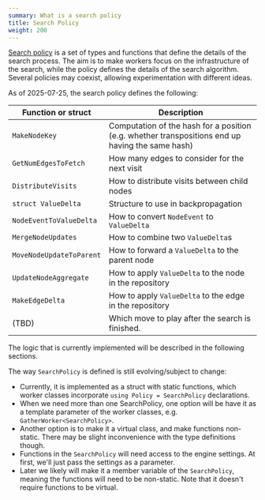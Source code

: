 ```yaml
---
summary: What is a search policy
title: Search Policy
weight: 200
---
```


[Search policy](https://github.com/LeelaChessZero/lc0/blob/master/src/search/lc3/search_policy/search_policy.h)
is a set of types and functions that define the details of the search process.
The aim is to make workers focus on the infrastructure of the search, while the
policy defines the details of the search algorithm. Several policies may
coexist, allowing experimentation with different ideas.

As of 2025-07-25, the search policy defines the following:

| Function or struct       | Description                                                                                      |
| ------------------------ | ------------------------------------------------------------------------------------------------ |
| `MakeNodeKey`            | Computation of the hash for a position (e.g. whether transpositions end up having the same hash) |
| `GetNumEdgesToFetch`     | How many edges to consider for the next visit                                                    |
| `DistributeVisits`       | How to distribute visits between child nodes                                                     |
| `struct ValueDelta`      | Structure to use in backpropagation                                                              |
| `NodeEventToValueDelta`  | How to convert `NodeEvent` to `ValueDelta`                                                       |
| `MergeNodeUpdates`       | How to combine two `ValueDelta`s                                                                 |
| `MoveNodeUpdateToParent` | How to forward a `ValueDelta` to the parent node                                                 |
| `UpdateNodeAggregate`    | How to apply `ValueDelta` to the node in the repository                                          |
| `MakeEdgeDelta`          | How to apply `ValueDelta` to the edge in the repository                                          |
| (TBD)                    | Which move to play after the search is finished.                                                 |

The logic that is currently implemented will be described in the following
sections.

The way `SearchPolicy` is defined is still evolving/subject to change:

* Currently, it is implemented as a struct with static functions, which worker
  classes incorporate `using Policy = SearchPolicy` declarations.
* When we need more than one SearchPolicy, one option will be have it as a
  template parameter of the worker classes, e.g. `GatherWorker<SearchPolicy>`.
* Another option is to make it a virtual class, and make functions non-static.
  There may be slight inconvenience with the type definitions though.
* Functions in the `SearchPolicy` will need access to the engine settings. At first, we'll just pass the settings as a parameter.
* Later we likely will make it a member variable of the `SearchPolicy`, meaning
  the functions will need to be non-static. Note that it doesn't require
  functions to be virtual.

